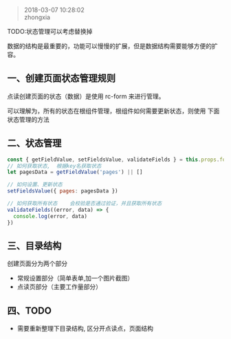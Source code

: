 > 2018-03-07 10:28:02  
> zhongxia

TODO:状态管理可以考虑替换掉

数据的结构是最重要的，功能可以慢慢的扩展，但是数据结构需要能够方便的扩容。

## 一、创建页面状态管理规则

点读创建页面的状态（数据）是使用 rc-form 来进行管理。

可以理解为，所有的状态在根组件管理，根组件如何需要更新状态，则使用 下面状态管理的方法

## 二、状态管理

```javascript
const { getFieldValue, setFieldsValue, validateFields } = this.props.form
// 如何获取状态,  根据key名获取状态
let pagesData = getFieldValue('pages') || []

// 如何设置、更新状态
setFieldsValue({ pages: pagesData })

// 如何获取所有状态    会校验是否通过验证，并且获取所有状态
validateFields((error, data) => {
  console.log(error, data)
})
```

## 三、目录结构

创建页面分为两个部分

- 常规设置部分（简单表单,加一个图片截图）
- 点读页部分（主要工作量部分）

## 四、TODO

- 需要重新整理下目录结构, 区分开点读点，页面结构

